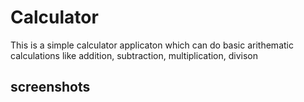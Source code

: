 # Calculator

This is a simple calculator applicaton which can do basic arithematic calculations like addition, subtraction, multiplication, divison

## screenshots

